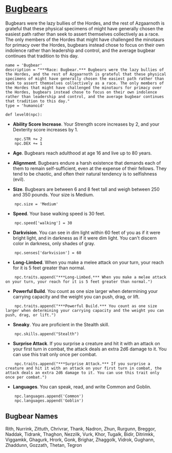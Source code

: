 # [Bugbears](../Creatures/Bugbears.md)
Bugbears were the lazy bullies of the Hordes, and the rest of Azgaarnoth is grateful that these physical specimens of might have generally chosen the easiest path rather than seek to assert themselves collectively as a race. The only members of the Hordes that might have challenged the minotaurs for primacy over the Hordes, bugbears instead chose to focus on their own indolence rather than leadership and control, and the average bugbear continues that tradition to this day.

```
name = 'Bugbear'
description = "***Race: Bugbear.*** Bugbears were the lazy bullies of the Hordes, and the rest of Azgaarnoth is grateful that these physical specimens of might have generally chosen the easiest path rather than seek to assert themselves collectively as a race. The only members of the Hordes that might have challenged the minotaurs for primacy over the Hordes, bugbears instead chose to focus on their own indolence rather than leadership and control, and the average bugbear continues that tradition to this day."
type = 'humanoid'

def level0(npc):
```

* **Ability Score Increase**. Your Strength score increases by 2, and your Dexterity score increases by 1.

```
    npc.STR += 2
    npc.DEX += 1
```

* **Age**. Bugbears reach adulthood at age 16 and live up to 80 years.

* **Alignment**. Bugbears endure a harsh existence that demands each of them to remain self-sufficient, even at the expense of their fellows. They tend to be chaotic, and often their natural tendency is to selfishness (evil).

* **Size**. Bugbears are between 6 and 8 feet tall and weigh between 250 and 350 pounds. Your size is Medium.

```
    npc.size = 'Medium'
```
* **Speed**. Your base walking speed is 30 feet.

```
    npc.speed['walking'] = 30
```

* **Darkvision**. You can see in dim light within 60 feet of you as if it were bright light, and in darkness as if it were dim light. You can't discern color in darkness, only shades of gray.

```
    npc.senses['darkvision'] = 60
```

* **Long-Limbed**. When you make a melee attack on your turn, your reach for it is 5 feet greater than normal.

```
    npc.traits.append("***Long-Limbed.*** When you make a melee attack on your turn, your reach for it is 5 feet greater than normal.")
```

* **Powerful Build**. You count as one size larger when determining your carrying capacity and the weight you can push, drag, or lift.

```
    npc.traits.append("***Powerful Build.*** You count as one size larger when determining your carrying capacity and the weight you can push, drag, or lift.")
```

* **Sneaky**. You are proficient in the Stealth skill.

```
    npc.skills.append("Stealth")
```

* **Surprise Attack**. If you surprise a creature and hit it with an attack on your first turn in combat, the attack deals an extra 2d6 damage to it. You can use this trait only once per combat.

```
    npc.traits.append("***Surprise Attack.*** If you surprise a creature and hit it with an attack on your first turn in combat, the attack deals an extra 2d6 damage to it. You can use this trait only once per combat.")
```

* **Languages**. You can speak, read, and write Common and Goblin.

```
    npc.languages.append('Common')
    npc.languages.append('Goblin')
```

## Bugbear Names

Rith, Nurrink, Zittuth, Chrivrar, Thank, Nadron, Zhun, Rurgunn, Breggor, Naddak, Tidrank, Thaghon, Nezzilk, Vurk, Khor, Tugalk, Bidir, Ditrimkk, Viggamkk, Ghagurk, Hrork, Gonk, Brighar, Zhaggolk, Vidrok, Gughann, Zhaddunn, Gozzath, Thetan, Tegron

